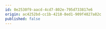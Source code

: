 ```yaml
---
id: 0e2530f9-aacd-4cd7-802e-795d733817e6
origin: ac4252bd-cc1b-4218-8ed1-909f4827a82c
published: false
---
```

